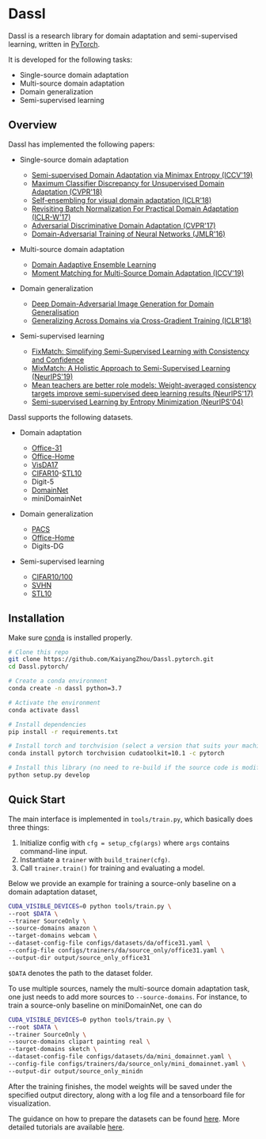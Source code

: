 # Dassl

Dassl is a research library for domain adaptation and semi-supervised learning, written in [PyTorch](https://pytorch.org).

It is developed for the following tasks:

- Single-source domain adaptation
- Multi-source domain adaptation
- Domain generalization
- Semi-supervised learning

## Overview

Dassl has implemented the following papers:

- Single-source domain adaptation
    - [Semi-supervised Domain Adaptation via Minimax Entropy (ICCV'19)](https://arxiv.org/abs/1904.06487)
    - [Maximum Classifier Discrepancy for Unsupervised Domain Adaptation (CVPR'18)](https://arxiv.org/abs/1712.02560https://arxiv.org/abs/1712.02560)
    - [Self-ensembling for visual domain adaptation (ICLR'18)](https://arxiv.org/abs/1706.05208)
    - [Revisiting Batch Normalization For Practical Domain Adaptation (ICLR-W'17)](https://arxiv.org/abs/1603.04779)
    - [Adversarial Discriminative Domain Adaptation (CVPR'17)](https://arxiv.org/abs/1702.05464)
    - [Domain-Adversarial Training of Neural Networks (JMLR'16) ](https://arxiv.org/abs/1505.07818)

- Multi-source domain adaptation
    - [Domain Aadaptive Ensemble Learning]()
    - [Moment Matching for Multi-Source Domain Adaptation (ICCV'19)](https://arxiv.org/abs/1812.01754)

- Domain generalization
    - [Deep Domain-Adversarial Image Generation for Domain Generalisation](https://arxiv.org/abs/2003.06054)
    - [Generalizing Across Domains via Cross-Gradient Training (ICLR'18)](https://arxiv.org/abs/1804.10745)

- Semi-supervised learning
    - [FixMatch: Simplifying Semi-Supervised Learning with Consistency and Confidence](https://arxiv.org/abs/2001.07685)
    - [MixMatch: A Holistic Approach to Semi-Supervised Learning (NeurIPS'19)](https://arxiv.org/abs/1905.02249)
    - [Mean teachers are better role models: Weight-averaged consistency targets improve semi-supervised deep learning results (NeurIPS'17)](https://arxiv.org/abs/1703.01780)
    - [Semi-supervised Learning by Entropy Minimization (NeurIPS'04)](http://papers.nips.cc/paper/2740-semi-supervised-learning-by-entropy-minimization.pdf)

Dassl supports the following datasets.

- Domain adaptation
    - [Office-31](https://scalable.mpi-inf.mpg.de/files/2013/04/saenko_eccv_2010.pdf)
    - [Office-Home](http://hemanthdv.org/OfficeHome-Dataset/)
    - [VisDA17](http://ai.bu.edu/visda-2017/)
    - [CIFAR10](https://www.cs.toronto.edu/~kriz/cifar.html)-[STL10](https://cs.stanford.edu/~acoates/stl10/)
    - Digit-5
    - [DomainNet](http://ai.bu.edu/M3SDA/)
    - miniDomainNet

- Domain generalization
    - [PACS](https://arxiv.org/abs/1710.03077)
    - [Office-Home](http://hemanthdv.org/OfficeHome-Dataset/)
    - Digits-DG

- Semi-supervised learning
    - [CIFAR10/100](https://www.cs.toronto.edu/~kriz/cifar.html.)
    - [SVHN](http://ufldl.stanford.edu/housenumbers/)
    - [STL10](https://cs.stanford.edu/~acoates/stl10/)

## Installation

Make sure [conda](https://www.anaconda.com/distribution/) is installed properly.

```bash
# Clone this repo
git clone https://github.com/KaiyangZhou/Dassl.pytorch.git
cd Dassl.pytorch/

# Create a conda environment
conda create -n dassl python=3.7

# Activate the environment
conda activate dassl

# Install dependencies
pip install -r requirements.txt

# Install torch and torchvision (select a version that suits your machine)
conda install pytorch torchvision cudatoolkit=10.1 -c pytorch

# Install this library (no need to re-build if the source code is modified)
python setup.py develop
```

## Quick Start

The main interface is implemented in `tools/train.py`, which basically does three things:

1. Initialize config with `cfg = setup_cfg(args)` where `args` contains command-line input.
2. Instantiate a `trainer` with `build_trainer(cfg)`.
3. Call `trainer.train()` for training and evaluating a model.

Below we provide an example for training a source-only baseline on a domain adaptation dataset,

```bash
CUDA_VISIBLE_DEVICES=0 python tools/train.py \
--root $DATA \
--trainer SourceOnly \
--source-domains amazon \
--target-domains webcam \
--dataset-config-file configs/datasets/da/office31.yaml \
--config-file configs/trainers/da/source_only/office31.yaml \
--output-dir output/source_only_office31
```

`$DATA` denotes the path to the dataset folder.

To use multiple sources, namely the multi-source domain adaptation task, one just needs to add more sources to `--source-domains`. For instance, to train a source-only baseline on miniDomainNet, one can do

```bash
CUDA_VISIBLE_DEVICES=0 python tools/train.py \
--root $DATA \
--trainer SourceOnly \
--source-domains clipart painting real \
--target-domains sketch \
--dataset-config-file configs/datasets/da/mini_domainnet.yaml \
--config-file configs/trainers/da/source_only/mini_domainnet.yaml \
--output-dir output/source_only_minidn
```

After the training finishes, the model weights will be saved under the specified output directory, along with a log file and a tensorboard file for visualization.

The guidance on how to prepare the datasets can be found [here](./DATASETS.md). More detailed tutorials are available [here](./TUTORIALS.md).
